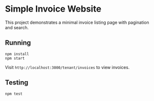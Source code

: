 # Simple Invoice Website

This project demonstrates a minimal invoice listing page with pagination and search.

## Running

```
npm install
npm start
```

Visit `http://localhost:3000/tenant/invoices` to view invoices.

## Testing

```
npm test
```
